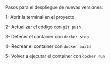 Pasos para el despliegue de nuevas versiones:

1- Abrir la terminal en el proyecto.

2- Actualizar el código con `git push`

3- Detener el container con `docker stop`

4- Recrear el container con `docker build`

5- Volver a ejecutar el container con `docker run`
